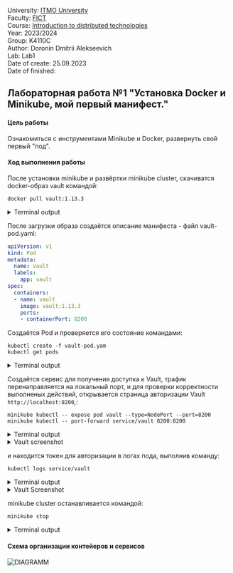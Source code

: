 University: [ITMO University](https://itmo.ru/ru/)  
Faculty: [FICT](https://fict.itmo.ru)  
Course: [Introduction to distributed technologies](https://github.com/itmo-ict-faculty/introduction-to-distributed-technologies)  
Year: 2023/2024  
Group: K4110C  
Author: Doronin Dmitrii Alekseevich  
Lab: Lab1  
Date of create: 25.09.2023  
Date of finished:  

## Лабораторная работа №1 "Установка Docker и Minikube, мой первый манифест."
#### Цель работы
Ознакомиться с инструментами Minikube и Docker, развернуть свой первый "под".
#### Ход выполнения работы
После установки minikube и развёртки minikube cluster, скачиватся docker-образ vault командой:
```shell
docker pull vault:1.13.3
```
<details>
<summary>Terminal output</summary>
  
![screenshot_1](https://github.com/Korpenter/url-shortener/assets/141184937/ebdf5346-a0cc-4032-9f7b-d5d91ae413e2)
</details>


После загрузки образа создаётся описание манифеста - файл vault-pod.yaml:
```yaml
apiVersion: v1
kind: Pod
metadata:
  name: vault
  labels:
    app: vault
spec:
  containers:
  - name: vault
    image: vault:1.13.3
    ports:
    - containerPort: 8200
```
Создаётся Pod и проверяется его состояние командами:
```shell
kubectl create -f vault-pod.yam
kubectl get pods
```
<details>
<summary>Terminal output</summary>
  
![screenshot_2](https://github.com/Korpenter/url-shortener/assets/141184937/4166009f-0bcc-419e-99c6-13b16e92e6eb)
</details>

Создаётся сервис для получения доступка к Vault, трафик перенаправляется на локальный порт, и для проверки корректности выполненых действий, открывается страница авторизации Vault `http://localhost:8200`,:
```shell
minikube kubectl -- expose pod vault --type=NodePort --port=8200
minikube kubectl -- port-forward service/vault 8200:8200
```
<details>
<summary>Terminal output</summary>
  
![screenshot_3](https://github.com/Korpenter/url-shortener/assets/141184937/c953489b-1887-429d-96a9-f19c661e8752)
</details>
<details>
<summary>Vault screenshot</summary>

![screenshot_4](https://github.com/Korpenter/url-shortener/assets/141184937/eac2028f-97d1-4983-ba3b-2e4b3d470a1c)
</details>

 и находится токен для авторизации в логах пода, выполнив команду:
```shell
kubectl logs service/vault
```
<details>
<summary>Terminal output</summary>
  
![screenshot_5](https://github.com/Korpenter/url-shortener/assets/141184937/c5a06311-6f5a-4416-94ef-8ccc48d4b0c0)
![screenshot_6](https://github.com/Korpenter/url-shortener/assets/141184937/8c64bf93-0373-43af-9527-7973a8bad58d)
</details>
<details>
<summary>Vault Screenshot</summary>

![screenshot_7](https://github.com/Korpenter/url-shortener/assets/141184937/27e4f510-ce16-44d6-bf26-13a00747a338)
</details>

minikube cluster останавливается командой:
```shell
minikube stop
```
<details>
<summary>Terminal output</summary>
  
![screenshot_8](https://github.com/Korpenter/url-shortener/assets/141184937/7c48287a-a3d4-486a-9536-b29b61d1bc0f)
</details>

#### Схема организации контейеров и сервисов
![DIAGRAMM](https://github.com/Korpenter/url-shortener/assets/141184937/6c4fb0f9-ab49-47e8-8865-4f5ddb6eb539)
